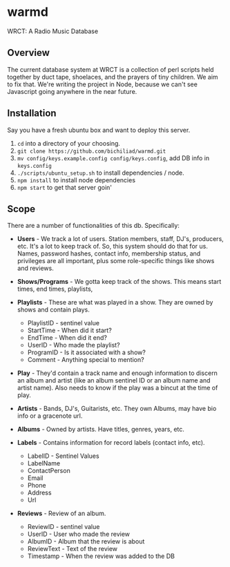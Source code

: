 warmd
=====

WRCT: A Radio Music Database


Overview
--------
The current database system at WRCT is a collection of perl scripts held together by duct tape, shoelaces, and the prayers of tiny children.
We aim to fix that. We're writing the project in Node, because we can't see Javascript going anywhere in the near future. 


Installation
------------

Say you have a fresh ubuntu box and want to deploy this server.

1. ```cd``` into a directory of your choosing. 
2. ```git clone https://github.com/bichiliad/warmd.git```
3. ```mv config/keys.example.config config/keys.config```, add DB info in ```keys.config```
4. ```./scripts/ubuntu_setup.sh``` to install dependencies / node.
5. ```npm install``` to install node dependencies
6. ```npm start``` to get that server goin'

Scope
-----
There are a number of functionalities of this db. Specifically: 


 * **Users** - We track a lot of users. Station members, staff, DJ's, producers, etc. It's a lot to keep track of. So, this system should do that for us. Names, password hashes, contact info, membership status, and privileges are all important, plus some role-specific things like shows and reviews. 
 
 * **Shows/Programs** - We gotta keep track of the shows. This means start times, end times, playlists, 
 
 * **Playlists** - These are what was played in a show. They are owned by shows and contain plays. 
     * PlaylistID - sentinel value
     * StartTime - When did it start?
     * EndTime - When did it end?
     * UserID - Who made the playlist?
     * ProgramID - Is it associated with a show? 
     * Comment - Anything special to mention?
 
 * **Play** - They'd contain a track name and enough information to discern an album and artist (like an album sentinel ID or an album name and artist name). Also needs to know if the play was a bincut at the time of play. 
 
 * **Artists** - Bands, DJ's, Guitarists, etc. They own Albums, may have bio info or a gracenote url.
 
 * **Albums** - Owned by artists. Have titles, genres, years, etc. 
 
 * **Labels** - Contains information for record labels (contact info, etc). 
     * LabelID - Sentinel Values
     * LabelName
     * ContactPerson
     * Email
     * Phone
     * Address
     * Url
 
 * **Reviews** - Review of an album.
     * ReviewID - sentinel value
     * UserID - User who made the review
     * AlbumID - Album that the review is about
     * ReviewText - Text of the review     
     * Timestamp - When the review was added to the DB
 
